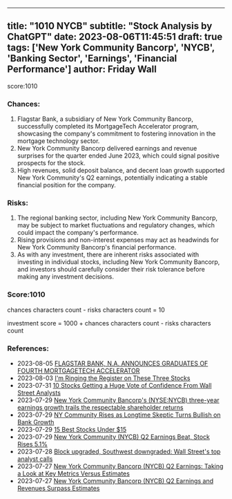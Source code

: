 
---
title: "1010 NYCB"
subtitle: "Stock Analysis by ChatGPT"
date: 2023-08-06T11:45:51
draft: true
tags: ['New York Community Bancorp', 'NYCB', 'Banking Sector', 'Earnings', 'Financial Performance']
author: Friday Wall
---

score:1010
### Chances:
1. Flagstar Bank, a subsidiary of New York Community Bancorp, successfully completed its MortgageTech Accelerator program, showcasing the company's commitment to fostering innovation in the mortgage technology sector.
2. New York Community Bancorp delivered earnings and revenue surprises for the quarter ended June 2023, which could signal positive prospects for the stock.
3. High revenues, solid deposit balance, and decent loan growth supported New York Community's Q2 earnings, potentially indicating a stable financial position for the company.
### Risks:
1. The regional banking sector, including New York Community Bancorp, may be subject to market fluctuations and regulatory changes, which could impact the company's performance.
2. Rising provisions and non-interest expenses may act as headwinds for New York Community Bancorp's financial performance.
3. As with any investment, there are inherent risks associated with investing in individual stocks, including New York Community Bancorp, and investors should carefully consider their risk tolerance before making any investment decisions.
### Score:1010
chances characters count - risks characters count = 10

investment score = 1000 + chances characters count - risks characters count
### References:
- 2023-08-05 [FLAGSTAR BANK, N.A. ANNOUNCES GRADUATES OF FOURTH MORTGAGETECH ACCELERATOR](https://finance.yahoo.com/news/flagstar-bank-n-announces-graduates-170000605.html?.tsrc=rss)
- 2023-08-03 [I'm Ringing the Register on These Three Stocks](https://finance.yahoo.com/m/0e740620-205b-32a5-90b6-abd3f53d8050/i%27m-ringing-the-register-on.html?.tsrc=rss)
- 2023-07-31 [10 Stocks Getting a Huge Vote of Confidence From Wall Street Analysts](https://finance.yahoo.com/news/10-stocks-getting-huge-vote-115818554.html?.tsrc=rss)
- 2023-07-29 [New York Community Bancorp's (NYSE:NYCB) three-year earnings growth trails the respectable shareholder returns](https://finance.yahoo.com/news/york-community-bancorps-nyse-nycb-131609531.html?.tsrc=rss)
- 2023-07-29 [NY Community Rises as Longtime Skeptic Turns Bullish on Bank Growth](https://finance.yahoo.com/news/ny-community-rises-longtime-skeptic-201459852.html?.tsrc=rss)
- 2023-07-29 [15 Best Stocks Under $15](https://finance.yahoo.com/news/15-best-stocks-under-15-194909970.html?.tsrc=rss)
- 2023-07-29 [New York Community (NYCB) Q2 Earnings Beat, Stock Rises 5.1%](https://finance.yahoo.com/news/york-community-nycb-q2-earnings-173100269.html?.tsrc=rss)
- 2023-07-28 [Block upgraded, Southwest downgraded: Wall Street's top analyst calls](https://finance.yahoo.com/news/block-upgraded-southwest-downgraded-wall-141312393.html?.tsrc=rss)
- 2023-07-27 [New York Community Bancorp (NYCB) Q2 Earnings: Taking a Look at Key Metrics Versus Estimates](https://finance.yahoo.com/news/york-community-bancorp-nycb-q2-133040161.html?.tsrc=rss)
- 2023-07-27 [New York Community Bancorp (NYCB) Q2 Earnings and Revenues Surpass Estimates](https://finance.yahoo.com/news/york-community-bancorp-nycb-q2-123512707.html?.tsrc=rss)


                